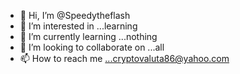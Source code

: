 - 👋 Hi, I’m @Speedytheflash
- 👀 I’m interested in ...learning
- 🌱 I’m currently learning ...nothing
- 💞️ I’m looking to collaborate on ...all
- 📫 How to reach me ...cryptovaluta86@yahoo.com

<!---
Speedytheflash/Speedytheflash is a ✨ special ✨ repository because its `README.md` (this file) appears on your GitHub profile.
You can click the Preview link to take a look at your changes.
--->
